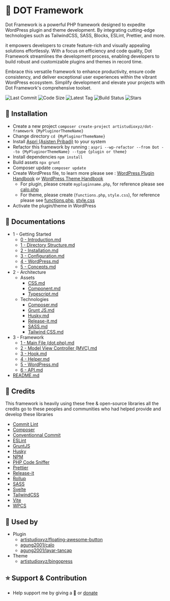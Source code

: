 # 🍱 DOT Framework

Dot Framework is a powerful PHP framework designed to expedite WordPress plugin and theme development. By integrating cutting-edge technologies such as TailwindCSS, SASS, Blocks, ESLint, Prettier, and more.

it empowers developers to create feature-rich and visually appealing solutions effortlessly. With a focus on efficiency and code quality, Dot Framework streamlines the development process, enabling developers to build robust and customizable plugins and themes in record time.

Embrace this versatile framework to enhance productivity, ensure code consistency, and deliver exceptional user experiences within the vibrant WordPress ecosystem. Simplify development and elevate your projects with Dot Framework's comprehensive toolset.

<p>
	<img src="https://img.shields.io/github/last-commit/artistudioxyz/dot-framework" alt="Last Commit">
	<img src="https://img.shields.io/github/languages/code-size/artistudioxyz/dot-framework" alt="Code Size">
	<img src="https://img.shields.io/github/v/tag/artistudioxyz/dot-framework" alt="Latest Tag">
	<img src="https://github.com/artistudioxyz/dot-framework/actions/workflows/workflow.yml/badge.svg" alt="Build Status">
	<img src="https://img.shields.io/github/stars/artistudioxyz/dot-framework?style=social" alt="Stars">
</p>

## 🚀 Installation
- Create a new project `composer create-project artistudioxyz/dot-framework {MyPluginorThemeName}`
- Change directory `cd {MyPluginorThemeName}`
- Install [Aspri (Asisten Pribadi)](https://github.com/artistudioxyz/aspri) to your system
- Refactor this framework by running : `aspri --wp-refactor --from Dot --to {MyPluginorThemeName} --type {plugin or theme}`
- Install dependencies `npm install`
- Build assets `npx grunt`
- Composer update `composer update`
- Create WordPress file, to learn more please see : [WordPress Plugin Handbook](https://developer.wordpress.org/plugins/) or [WordPress Theme Handbook](https://developer.wordpress.org/themes/getting-started/)
  - For plugin, please create `mypluginname.php`, for reference please see [calo.php](https://github.com/agung2001/wp-calo/blob/develop/calo.php)
  - For theme, please create (`functions.php`, `style.css`), for reference please see [functions.php](https://github.com/artistudioxyz/bingopress/blob/main/functions.php), [style.css](https://github.com/artistudioxyz/bingopress/blob/main/style.css)
- Activate the plugin/theme in WordPress

## 📝 Documentations

- 1 - Getting Started
	- [0 - Introduction.md](https://brain.artistudio.xyz/knowledge/WordPress-dot-framework/1-getting-started/0-introduction.md)
	- [1 - Directory Structure.md](https://brain.artistudio.xyz/knowledge/WordPress-dot-framework/1-getting-started/1-directory-structure.md)
	- [2 - Installation.md](https://brain.artistudio.xyz/knowledge/WordPress-dot-framework/1-getting-started/2-installation.md)
	- [3 - Configuration.md](https://brain.artistudio.xyz/knowledge/WordPress-dot-framework/1-getting-started/3-configuration.md)
	- [4 - WordPress.md](https://brain.artistudio.xyz/knowledge/WordPress-dot-framework/1-getting-started/4-wordpress.md)
	- [5 - Concepts.md](https://brain.artistudio.xyz/knowledge/WordPress-dot-framework/1-getting-started/5-concepts.md)
- 2 - Architecture
	- Assets
		- [CSS.md](https://brain.artistudio.xyz/knowledge/WordPress-dot-framework/2-architecture/assets/css.md)
		- [Component.md](https://brain.artistudio.xyz/knowledge/WordPress-dot-framework/2-architecture/assets/component.md)
		- [Typescript.md](https://brain.artistudio.xyz/knowledge/WordPress-dot-framework/2-architecture/assets/typescript.md)
	- Technologies
		- [Composer.md](https://brain.artistudio.xyz/knowledge/WordPress-dot-framework/2-architecture/technologies/composer.md)
		- [Grunt JS.md](https://brain.artistudio.xyz/knowledge/WordPress-dot-framework/2-architecture/technologies/grunt-js.md)
		- [Husky.md](https://brain.artistudio.xyz/knowledge/WordPress-dot-framework/2-architecture/technologies/husky.md)
		- [Release-it.md](https://brain.artistudio.xyz/knowledge/WordPress-dot-framework/2-architecture/technologies/release-it.md)
		- [SASS.md](https://brain.artistudio.xyz/knowledge/WordPress-dot-framework/2-architecture/technologies/sass.md)
		- [Tailwind CSS.md](https://brain.artistudio.xyz/knowledge/WordPress-dot-framework/2-architecture/technologies/tailwind-css.md)
- 3 - Framework
	- [1 - Main File (dot.php).md](https://brain.artistudio.xyz/knowledge/WordPress-dot-framework/3-framework/1-main-file-dot.php-.md)
	- [2 - Model View Controller (MVC).md](https://brain.artistudio.xyz/knowledge/WordPress-dot-framework/3-framework/2-model-view-controller-mvc-.md)
	- [3 - Hook.md](https://brain.artistudio.xyz/knowledge/WordPress-dot-framework/3-framework/3-hook.md)
	- [4 - Helper.md](https://brain.artistudio.xyz/knowledge/WordPress-dot-framework/3-framework/4-helper.md)
	- [5 - WordPress.md](https://brain.artistudio.xyz/knowledge/WordPress-dot-framework/3-framework/5-wordpress.md)
	- [6 - API.md](https://brain.artistudio.xyz/knowledge/WordPress-dot-framework/3-framework/6-api.md)
- [README.md](https://brain.artistudio.xyz/knowledge/WordPress-dot-framework/readme.md)

## 🎉 Credits

This framework is heavily using these free & open-source libraries
all the credits go to these peoples and communities
who had helped provide and develop these libraries

- [Commit Lint](https://commitlint.js.org/)
- [Composer](https://getcomposer.org/)
- [Conventionnal Commit](https://www.conventionalcommits.org/en/v1.0.0/)
- [ESLint](https://eslint.org/)
- [GruntJS](https://gruntjs.com/)
- [Husky](https://typicode.github.io/husky/#/)
- [NPM](https://www.npmjs.com/)
- [PHP Code Sniffer](https://github.com/squizlabs/PHP_CodeSniffer)
- [Prettier](https://prettier.io/)
- [Release-it](https://www.npmjs.com/package/release-it)
- [Rollup](https://rollupjs.org/guide/en/)
- [SASS](https://sass-lang.com/)
- [Svelte](https://svelte.dev/)
- [TailwindCSS](https://tailwindcss.com/)
- [Vite](https://vitejs.dev/)
- [WPCS](https://github.com/WordPress/WordPress-Coding-Standards)

## 🤖 Used by

- Plugin
  - [artistudioxyz/floating-awesome-button](https://github.com/artistudioxyz/floating-awesome-button)
  - [agung2001/calo](https://github.com/agung2001/wp-calo)
  - [agung2001/layar-tancap](https://github.com/agung2001/wp-layar-tancap)
- Theme
  - [artistudioxyz/bingopress](https://github.com/artistudioxyz/bingopress)

## ⭐️ Support & Contribution
- Help support me by giving a 🌟 or [donate][website]

[website]: https://agung2001.github.io
